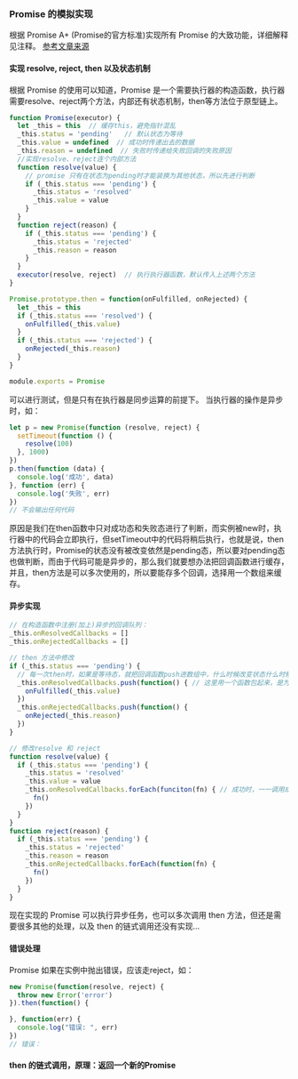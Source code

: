 ### Promise 的模拟实现
根据 Promise A+ (Promise的官方标准)实现所有 Promise 的大致功能，详细解释见注释。
[参考文章来源](https://mp.weixin.qq.com/s/rLwO1D7Rsc0pMxfLAMkNYA)

#### 实现 resolve, reject, then 以及状态机制
根据 Promise 的使用可以知道，Promise 是一个需要执行器的构造函数，执行器需要resolve、reject两个方法，内部还有状态机制，then等方法位于原型链上。
```js
function Promise(executor) {
  let _this = this  // 缓存this，避免指针混乱
  _this.status = 'pending'   // 默认状态为等待
  _this.value = undefined  // 成功时传递出去的数据
  _this.reason = undefined  // 失败时传递给失败回调的失败原因
  //实现resolve、reject连个内部方法
  function resolve(value) {
    // promise 只有在状态为pending时才能装换为其他状态，所以先进行判断
    if (_this.status === 'pending') {
      _this.status = 'resolved'
      _this.value = value 
    }
  }
  function reject(reason) {
    if (_this.status === 'pending') {
      _this.status = 'rejected'
      _this.reason = reason
    }
  }
  executor(resolve, reject)  // 执行执行器函数，默认传入上述两个方法
}

Promise.prototype.then = function(onFulfilled, onRejected) {
  let _this = this
  if (_this.status === 'resolved') {
    onFulfilled(_this.value)
  }
  if (_this.status === 'rejected') {
    onRejected(_this.reason)
  }
}

module.exports = Promise
```
可以进行测试，但是只有在执行器是同步运算的前提下。
当执行器的操作是异步时，如：
```js
let p = new Promise(function (resolve, reject) {
  setTimeout(function () {
    resolve(100)
  }, 1000)
})
p.then(function (data) {
  console.log('成功', data)
}, function (err) {
  console.log('失败', err)
})
// 不会输出任何代码
```
原因是我们在then函数中只对成功态和失败态进行了判断，而实例被new时，执行器中的代码会立即执行，但setTimeout中的代码将稍后执行，也就是说，then方法执行时，Promise的状态没有被改变依然是pending态，所以要对pending态也做判断，而由于代码可能是异步的，那么我们就要想办法把回调函数进行缓存，并且，then方法是可以多次使用的，所以要能存多个回调，选择用一个数组来缓存。

#### 异步实现

```js
// 在构造函数中注册(加上)异步的回调队列：
_this.onResolvedCallbacks = []
_this.onRejectedCallbacks = []

// then 方法中修改
if (_this.status === 'pending') {
  // 每一次then时，如果是等待态，就把回调函数push进数组中，什么时候改变状态什么时候再执行
  _this.onResolvedCallbacks.push(function() { // 这里用一个函数包起来，是为了后面加入新的逻辑进去
    onFulfilled(_this.value)
  })
  _this.onRejectedCallbacks.push(function() {
    onRejected(_this.reason)
  })
}

// 修改resolve 和 reject
function resolve(value) {
  if (_this.status === 'pending') {
    _this.status = 'resolved'
    _this.value = value
    _this.onResolvedCallbacks.forEach(funciton(fn) { // 成功时，一一调用成功回调
      fn()
    })
  }
}
function reject(reason) {
  if (_this.status === 'pending') {
    _this.status = 'rejected'
    _this.reason = reason
    _this.onRejectedCallbacks.forEach(function(fn) {
      fn()
    })
  }
}
```
现在实现的 Promise 可以执行异步任务，也可以多次调用 then 方法，但还是需要很多其他的处理，以及 then 的链式调用还没有实现...

#### 错误处理
Promise 如果在实例中抛出错误，应该走reject，如：
```js
new Promise(function(resolve, reject) {
  throw new Error('error')
}).then(function() {

}, function(err) {
  console.log("错误: ", err)
})
// 错误：
```

#### then 的链式调用，原理：返回一个新的Promise

